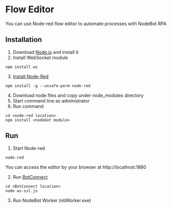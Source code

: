 # Flow Editor
You can use Node-red flow editor to automate processes with NodeBot RPA

## Installation
1. Download [Node.js](https://nodejs.org/en/download/) and install it
2. Install WebSocket module
~~~
npm install ws
~~~
3. [Install Node-Red](https://nodered.org/docs/getting-started/local#installing-with-npm)
~~~
npm install -g --unsafe-perm node-red
~~~
4. Download node files and copy under node_modules directory
5. Start command line as administrator
6. Run command
~~~
cd <node-red location>
npm install <nodebot module>
~~~

## Run
1. Start Node-red
~~~
node-red
~~~
You can access the editor by your browser at http://localhost:1880

2. Run [BotConnect](https://github.com/nodebotrpa/connect)
~~~
cd <BotConnect location>
node ws-ssl.js
~~~
3. Run NodeBot Worker (nbWorker.exe)
